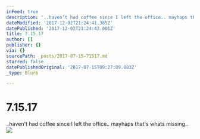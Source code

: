 ```yaml
---
inFeed: true
description: '..haven’t had coffee since I left the office.. mayhaps that''s whats missing.. '
dateModified: '2017-12-02T21:24:41.385Z'
datePublished: '2017-12-02T21:24:43.001Z'
title: 7.15.17
author: []
publisher: {}
via: {}
sourcePath: _posts/2017-07-15-71517.md
starred: false
datePublishedOriginal: '2017-07-15T09:27:09.083Z'
_type: Blurb

---
```

# 7.15.17

..haven't had coffee since I left the office.. mayhaps that's whats missing.. ![](https://the-grid-user-content.s3-us-west-2.amazonaws.com/7c6e25d5-12c9-4972-9934-ece2422d85fc.png)